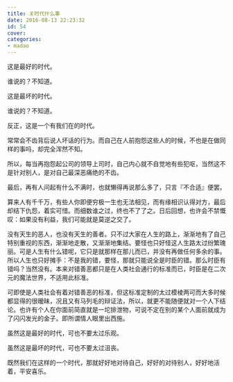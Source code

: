 ```yaml
---
title: 关时代什么事
date: 2016-08-13 22:23:32
id: 54
cover: 
categories:
- madao
---
```


 这是最好的时代。

 谁说的？不知道。

 这是最坏的时代。

 谁说的？不知道。

 反正，这是一个有我们在的时代。

 常常会不齿背后说人坏话的行为。而自己在人前抱怨这些人的时候，不也是在做同样的事吗，却完全浑然不知。

 所以，每当再抱怨起公司的领导上司时，自己内心就不自觉地有些犯呕，当然这不是针对别人，是对自己最深恶痛绝的不齿。

 最后，再有人问起有什么不满时，也就懒得再说那么多了，只言『不合适』便罢。

 算来人有千千万，有些人你即便穷极一生也无法相见，而有缘相识认得对方，最后却结下仇怨，着实可惜。而细数谁之过，终也不了了之。日后回想，也许会不禁慨叹：如果没有利益，我们可能就是莫逆之交了。

 没有天生的恶人，也没有天生的善者。只不过大家在人生的路上，渐渐地有了自己特别重视的东西，渐渐地走散，又渐渐地集结。要怪也只好怪这人生路太过纷繁瑰丽。可是人生有什么错呢，它只是就那样在那儿而已，并没有再做任何多余的事。所以人生也只好摊手：不是我的错，要怪，那就只能说全是时臣的错。那么时臣有错吗？当然没有。本来对错善恶都只是在人类社会通行的标准而已，时臣是在二次元的魔法世界，不适用此标准。

 可即使是人类社会有着对错善恶的标准，但这标准定制的太过模棱两可而大多时候都显得的很暧昧，况且又有马列毛的辩证法，所以，就更不能随便就对一个人下结论。也许有个人在你面前简直就是一坨排泄物，可说不定在别的某个人面前就成为了闪闪发光的金子。即所谓情人眼里出西施。

 虽然这是最好的时代，可也不要太过乐观。

 虽然这是最坏的时代，可也不要太过沮丧。

 既然我们在这样的一个时代，那就好好地对待自己，好好的对待别人，好好地活着，平安喜乐。
